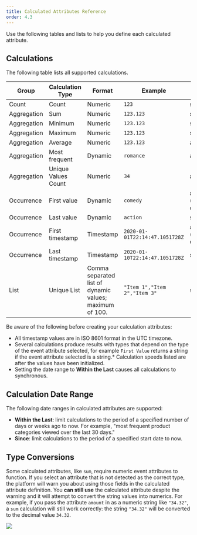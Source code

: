```yaml
---
title: Calculated Attributes Reference
order: 4.3
---
```


Use the following tables and lists to help you define each calculated attribute.

## Calculations

The following table lists all supported calculations. 

Group | Calculation Type  | Format | Example | Trigger
---| ---|---|--| ----
Count | Count |  Numeric | `123` | synchronous
Aggregation | Sum | Numeric | `123.123` | synchronous
Aggregation | Minimum |Numeric | `123.123` | synchronous
Aggregation | Maximum |Numeric | `123.123` | synchronous
Aggregation | Average | Numeric | `123.123` | asynchronous
Aggregation | Most frequent  | Dynamic | `romance` | asynchronous
Aggregation | Unique Values Count | Numeric | `34` | asynchronous
Occurrence | First value | Dynamic | `comedy` | asynchronous (until observed)
Occurrence | Last value  | Dynamic | `action`| synchronous
Occurrence | First timestamp | Timestamp | `2020-01-01T22:14:47.1051728Z` | asynchronous (until observed)
Occurrence | Last timestamp  | Timestamp | `2020-01-10T22:14:47.1051728Z` | synchronous
List | Unique List | Comma separated list of dynamic values; maximum of 100. | `"Item 1","Item 2","Item 3"` | synchronous

Be aware of the following before creating your calculation attributes:

* All timestamp values are in ISO 8601 format in the UTC timezone. 
* Several calculations produce results with types that depend on the type of the event attribute selected, for example `First Value` returns a string if the event attribute selected is a string.* Calculation speeds listed are after the values have been initialized. 
* Setting the date range to **Within the Last** causes all calculations to synchronous.

## Calculation Date Range

The following date ranges in calculated attributes are supported:

* **Within the Last**: limit calculations to the period of a specified number of days or weeks ago to now.  For example, "most frequent product categories viewed over the last 30 days."
* **Since**: limit calculations to the period of a specified start date to now.

## Type Conversions
Some calculated attributes, like `sum`, require numeric event attributes to function. If you select an attribute that is not detected as the correct type, the platform will warn you about using those fields in the calculated attribute definition. You <b>can still use</b> the calculated attribute despite the warning and it will attempt to convert the string values into numerics. For example, if you pass the attribute `amount` in as a numeric string like `"34.32"`, a `sum` calculation will still work correctly: the string `"34.32"` will be converted to the decimal value `34.32`.

![](/images/ca-type-warning.png)
